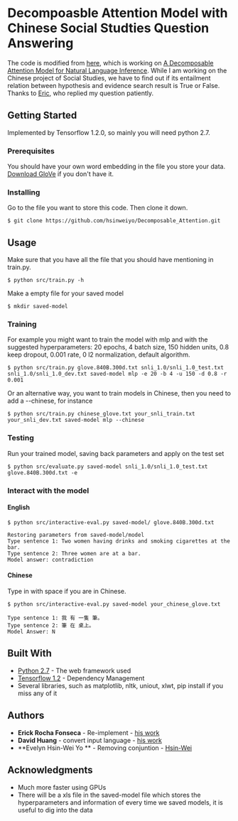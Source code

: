# Decompoasble Attention Model with Chinese Social Studties Question Answering

The code is modified from [here](https://github.com/erickrf/multiffn-nli), which is working on [A Decomposable Attention Model for Natural Language Inference](https://arxiv.org/abs/1606.01933). While I am working on the Chinese project of Social Studies, we have to find out if its entailment relation between hypothesis and evidence search result is True or False. Thanks to [Eric](https://github.com/erickrf), who replied my question patiently.

## Getting Started

Implemented by Tensorflow 1.2.0, so mainly you will need python 2.7.

### Prerequisites

You should have your own word embedding in the file you store your data.
[Download GloVe](https://nlp.stanford.edu/projects/glove/) if you don't have it.

### Installing

Go to the file you want to store this code. Then clone it down.

```
$ git clone https://github.com/hsinweiyo/Decomposable_Attention.git
```

## Usage

Make sure that you have all the file that you should have mentioning in train.py.

```
$ python src/train.py -h
```

Make a empty file for your saved model

```
$ mkdir saved-model
```
### Training

For example you might want to train the model with mlp and with the suggested hyperparameters: 20 epochs, 4 batch size, 150 hidden units, 0.8 keep dropout, 0.001 rate, 0 l2 normalization, default algorithm.

```
$ python src/train.py glove.840B.300d.txt snli_1.0/snli_1.0_test.txt snli_1.0/snli_1.0_dev.txt saved-model mlp -e 20 -b 4 -u 150 -d 0.8 -r 0.001
```

Or an alternative way, you want to train models in Chinese, then you need to add a --chinese, for instance

```
$ python src/train.py chinese_glove.txt your_snli_train.txt your_snli_dev.txt saved-model mlp --chinese
```

### Testing 

Run your trained model, saving back parameters and apply on the test set

```
$ python src/evaluate.py saved-model snli_1.0/snli_1.0_test.txt glove.840B.300d.txt -e
```

### Interact with the model

#### English
```
$ python src/interactive-eval.py saved-model/ glove.840B.300d.txt

Restoring parameters from saved-model/model
Type sentence 1: Two women having drinks and smoking cigarettes at the bar. 
Type sentence 2: Three women are at a bar.
Model answer: contradiction
```

#### Chinese

Type in with space if you are in Chinese.

```
$ python src/interactive-eval.py saved-model your_chinese_glove.txt

Type sentence 1: 我 有 一隻 筆。
Type sentence 2: 筆 在 桌上。
Model Answer: N
``` 

## Built With

* [Python 2.7](http://www.dropwizard.io/1.0.2/docs/) - The web framework used
* [Tensorflow 1.2](https://maven.apache.org/) - Dependency Management
* Several libraries, such as matplotlib, nltk, uniout, xlwt, pip install if you miss any of it

## Authors

* **Erick Rocha Fonseca** - Re-implement - [his work](https://github.com/erickrf)
* **David Huang** - convert input language - [his work](https://github.com/chuangag)
* **Evelyn Hsin-Wei Yo ** - Removing conjuntion - [Hsin-Wei](https://github.com/hsinweiyo) 

## Acknowledgments

* Much more faster using GPUs
* There will be a xls file in the saved-model file which stores the hyperparameters and information of every time we saved models, it is useful to dig into the data
